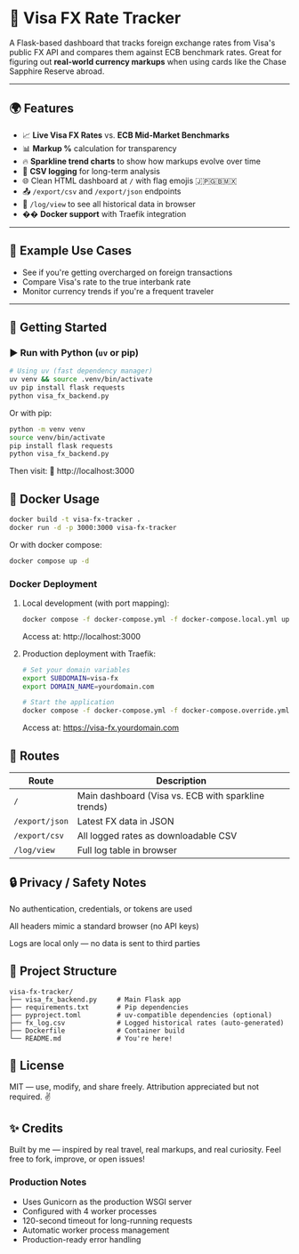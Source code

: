 # 💱 Visa FX Rate Tracker

A Flask-based dashboard that tracks foreign exchange rates from Visa's public FX API and compares them against ECB benchmark rates. Great for figuring out **real-world currency markups** when using cards like the Chase Sapphire Reserve abroad.

---

## 🌍 Features

- 📈 **Live Visa FX Rates** vs. **ECB Mid-Market Benchmarks**
- 📊 **Markup %** calculation for transparency
- 🔥 **Sparkline trend charts** to show how markups evolve over time
- 📁 **CSV logging** for long-term analysis
- 🌐 Clean HTML dashboard at `/` with flag emojis 🇯🇵🇬🇧🇲🇽
- 📤 `/export/csv` and `/export/json` endpoints
- 📜 `/log/view` to see all historical data in browser
- �� **Docker support** with Traefik integration

---

## 🧪 Example Use Cases

- See if you're getting overcharged on foreign transactions
- Compare Visa's rate to the true interbank rate
- Monitor currency trends if you're a frequent traveler

---

## 🚀 Getting Started

### ▶️ Run with Python (`uv` or pip)

```bash
# Using uv (fast dependency manager)
uv venv && source .venv/bin/activate
uv pip install flask requests
python visa_fx_backend.py
```
Or with pip:

```bash
python -m venv venv
source venv/bin/activate
pip install flask requests
python visa_fx_backend.py
```

Then visit:
📍 http://localhost:3000


## 🐳 Docker Usage

```bash
docker build -t visa-fx-tracker .
docker run -d -p 3000:3000 visa-fx-tracker
```

Or with docker compose:

```bash
docker compose up -d
```

### Docker Deployment

1. Local development (with port mapping):
   ```bash
   docker compose -f docker-compose.yml -f docker-compose.local.yml up -d
   ```
   Access at: http://localhost:3000

2. Production deployment with Traefik:
   ```bash
   # Set your domain variables
   export SUBDOMAIN=visa-fx
   export DOMAIN_NAME=yourdomain.com

   # Start the application
   docker compose -f docker-compose.yml -f docker-compose.override.yml up -d
   ```
   Access at: https://visa-fx.yourdomain.com

## 🧾 Routes

| Route          | Description                                           |
|----------------|-------------------------------------------------------|
| `/`            | Main dashboard (Visa vs. ECB with sparkline trends)   |
| `/export/json` | Latest FX data in JSON                                |
| `/export/csv`  | All logged rates as downloadable CSV                  |
| `/log/view`    | Full log table in browser                             |

## 🔒 Privacy / Safety Notes
No authentication, credentials, or tokens are used

All headers mimic a standard browser (no API keys)

Logs are local only — no data is sent to third parties

## 📂 Project Structure

```
visa-fx-tracker/
├── visa_fx_backend.py     # Main Flask app
├── requirements.txt       # Pip dependencies
├── pyproject.toml         # uv-compatible dependencies (optional)
├── fx_log.csv             # Logged historical rates (auto-generated)
├── Dockerfile             # Container build
└── README.md              # You're here!
```

## 📖 License
MIT — use, modify, and share freely.
Attribution appreciated but not required. ✌️

## ✨ Credits
Built by me — inspired by real travel, real markups, and real curiosity.
Feel free to fork, improve, or open issues!

### Production Notes

- Uses Gunicorn as the production WSGI server
- Configured with 4 worker processes
- 120-second timeout for long-running requests
- Automatic worker process management
- Production-ready error handling